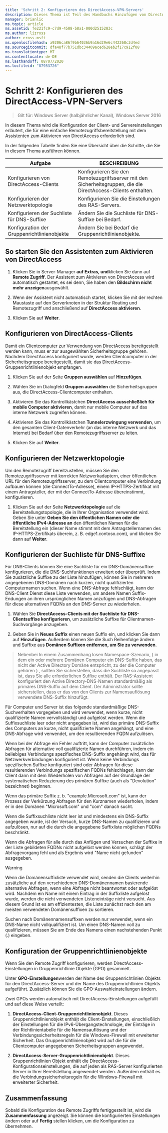 ```yaml
---
title: 'Schritt 2: Konfigurieren des DirectAccess-VPN-Servers'
description: Dieses Thema ist Teil des Handbuchs Hinzufügen von DirectAccess zu einer vorhandenen Remote Zugriffs Bereitstellung (VPN) für Windows Server 2016.
manager: brianlic
ms.topic: article
ms.assetid: fe221fc9-c7d9-4508-b8a1-000d2515283c
ms.author: lizross
author: eross-msft
ms.openlocfilehash: a9206ca86f9b64036b9a16d29e6c442268c3d4ed
ms.sourcegitcommit: dfa48f77b751dbc34409aced628eb2f17c912f08
ms.translationtype: MT
ms.contentlocale: de-DE
ms.lasthandoff: 08/07/2020
ms.locfileid: "87953726"
---
```

#  <a name="step-2-configure-the-directaccess-vpn-server"></a>Schritt 2: Konfigurieren des DirectAccess-VPN-Servers

>Gilt für: Windows Server (halbjährlicher Kanal), Windows Server 2016

In diesem Thema wird die Konfiguration der Client- und Servereinstellungen erläutert, die für eine einfache Remotezugriffsbereitstellung mit dem Assistenten zum Aktivieren von DirectAccess erforderlich sind.

In der folgenden Tabelle finden Sie eine Übersicht über die Schritte, die Sie in diesem Thema ausführen können.

|Aufgabe       |BESCHREIBUNG|
|-----------|-----------|
|Konfigurieren von DirectAccess-Clients|Konfigurieren Sie den Remotezugriffsserver mit den Sicherheitsgruppen, die die DirectAccess-Clients enthalten.|
|Konfigurieren der Netzwerktopologie|Konfigurieren Sie die Einstellungen des RAS-Servers.|
|Konfigurieren der Suchliste für DNS-Suffixe|Ändern Sie die Suchliste für DNS-Suffixe bei Bedarf.|
|Konfiguration der Gruppenrichtlinienobjekte|Ändern Sie bei Bedarf die Gruppenrichtlinienobjekte.|

## <a name="to-start-the-enable-directacces-wizard"></a>So starten Sie den Assistenten zum Aktivieren von DirectAccess

1. Klicken Sie in Server-Manager **auf Extras, und**klicken Sie dann auf **Remote Zugriff**. Der Assistent zum Aktivieren von DirectAccess wird automatisch gestartet, es sei denn, Sie haben den **Bildschirm nicht mehr anzeigen**ausgewählt.

2. Wenn der Assistent nicht automatisch startet, klicken Sie mit der rechten Maustaste auf den Serverknoten in der Struktur Routing und Remotezugriff und anschließend auf **DirectAccess aktivieren**.

3. Klicken Sie auf **Weiter**.

## <a name="configure-directaccess-clients"></a>Konfigurieren von DirectAccess-Clients

Damit ein Clientcomputer zur Verwendung von DirectAccess bereitgestellt werden kann, muss er zur ausgewählten Sicherheitsgruppe gehören. Nachdem DirectAccess konfiguriert wurde, werden Clientcomputer in der Sicherheitsgruppe bereitgestellt, damit sie das DirectAccess-Gruppenrichtlinienobjekt empfangen.

1. Klicken Sie auf der Seite **Gruppen auswählen** auf **Hinzufügen**.

2. Wählen Sie im Dialogfeld **Gruppen auswählen** die Sicherheitsgruppen aus, die DirectAccess-Clientcomputer enthalten.

3. Aktivieren Sie das Kontrollkästchen **DirectAccess ausschließlich für mobile Computer aktivieren**, damit nur mobile Computer auf das interne Netzwerk zugreifen können.

4. Aktivieren Sie das Kontrollkästchen **Tunnelerzwingung verwenden**, um den gesamten Client-Datenverkehr (an das interne Netzwerk und das Internet) bei Bedarf über den Remotezugriffsserver zu leiten.

5. Klicken Sie auf **Weiter**.

## <a name="configure-the-network-topology"></a>Konfigurieren der Netzwerktopologie

Um den Remotezugriff bereitzustellen, müssen Sie den Remotezugriffsserver mit korrekten Netzwerkadaptern, einer öffentlichen URL für den Remotezugriffsserver, zu dem Clientcomputer eine Verbindung aufbauen können (die ConnectTo-Adresse), einem IP-HTTPS-Zertifikat mit einem Antragsteller, der mit der ConnectTo-Adresse übereinstimmt, konfigurieren.

1. Klicken Sie auf der Seite **Netzwerktopologie** auf die Bereitstellungstopologie, die in Ihrer Organisation verwendet wird. Geben Sie unter **Geben Sie den öffentlichen Namen oder die öffentliche IPv4-Adresse an** den öffentlichen Namen für die Bereitstellung ein (dieser Name stimmt mit dem Antragstellernamen des IP-HTTPS-Zertifikats überein, z. B. edge1.contoso.com), und klicken Sie dann auf **Weiter**.

## <a name="configure-the-dns-suffix-search-list"></a>Konfigurieren der Suchliste für DNS-Suffixe

Für DNS-Clients können Sie eine Suchliste für ein DNS-Domänensuffixe konfigurieren, die die DNS-Suchfunktionen erweitert oder überprüft. Indem Sie zusätzliche Suffixe zu der Liste hinzufügen, können Sie in mehreren angegebenen DNS-Domänen nach kurzen, nicht qualifizierten Computernamen suchen. Wenn eine DNS-Abfrage fehlschlägt, kann der DNS-Client Dienst diese Liste verwenden, um andere Namen Suffix-Endungen an ihren ursprünglichen Namen anzufügen und DNS-Abfragen für diese alternativen FQDNs an den DNS-Server zu wiederholen.

1. Wählen Sie **DirectAccess-Clients mit der Suchliste für DNS-Clientsuffixe konfigurieren**, um zusätzliche Suffixe für Clientnamen-Suchvorgänge anzugeben.

2. Geben Sie in **Neues Suffix** einen neuen Suffix ein, und klicken Sie dann auf **Hinzufügen**. Außerdem können Sie die Such Reihenfolge ändern und Suffixe aus **Domänen Suffixen entfernen, um Sie zu verwenden**.

>Nebenbei In einem Zusammenhang losen Namespace-Szenario, \( in dem ein oder mehrere Domänen Computer ein DNS-Suffix haben, das nicht der Active Directory Domäne entspricht, zu der die Computer gehören \) , sollten Sie sicherstellen, dass die Suchliste so angepasst ist, dass Sie alle erforderlichen Suffixe enthält. Der RAS-Assistent konfiguriert den Active Directory-DNS-Namen standardmäßig als primäres DNS-Suffix auf dem Client. Der Administrator sollte sicherstellen, dass er das von den Clients zur Namensauflösung verwendete DNS-Suffix hinzufügt.

Für Computer und Server ist das folgende standardmäßige DNS-Suchverhalten vorgegeben und wird verwendet, wenn kurze, nicht qualifizierte Namen vervollständigt und aufgelöst werden. Wenn die Suffixsuchliste leer oder nicht angegeben ist, wird das primäre DNS-Suffix des Computers an kurze, nicht qualifizierte Namen angehängt, und eine DNS-Abfrage wird verwendet, um den resultierenden FQDN aufzulösen.

Wenn bei der Abfrage ein Fehler auftritt, kann der Computer zusätzliche Abfragen für alternative voll qualifizierte Namen durchführen, indem ein beliebiges Verbindungs spezifisches DNS-Suffix angehängt wird, das für Netzwerkverbindungen konfiguriert ist. Wenn keine Verbindungs spezifischen Suffixe konfiguriert sind oder Abfragen für diese resultierenden Verbindungs spezifischen FQDNs fehlschlagen, kann der Client dann mit dem Wiederholen von Abfragen auf der Grundlage der systematischen Reduzierung des primären Suffixe (auch als "Devolution" bezeichnet) beginnen.

Wenn das primäre Suffix z. b. "example.Microsoft.com" ist, kann der Prozess der Verkürzung Abfragen für den Kurznamen wiederholen, indem er in den Domänen "Microsoft.com" und "com" danach sucht.

Wenn die Suffixsuchliste nicht leer ist und mindestens ein DNS-Suffix angegeben wurde, ist der Versuch, kurze DNS-Namen zu qualifizieren und aufzulösen, nur auf die durch die angegebene Suffixliste möglichen FQDNs beschränkt.

Wenn die Abfragen für alle durch das Anfügen und Versuchen der Suffixe in der Liste gebildeten FQDNs nicht aufgelöst werden können, schlägt der Abfragevorgang fehl und als Ergebnis wird "Name nicht gefunden" ausgegeben.

> [!WARNING]
> Wenn die Domänensuffixliste verwendet wird, senden die Clients weiterhin zusätzliche auf den verschiedenen DNS-Domänennamen basierende alternative Abfragen, wenn eine Abfrage nicht beantwortet oder aufgelöst wird. Nachdem ein Name mit einem Eintrag in der Suffixliste aufgelöst wurde, werden die nicht verwendeten Listeneinträge nicht versucht. Aus diesem Grund ist es am effizientesten, die Liste zunächst nach den am meisten verwendeten Domänensuffixen zu sortieren.
>
> Suchen nach Domänennamensuffixen werden nur verwendet, wenn ein DNS-Name nicht vollqualifiziert ist. Um einen DNS-Namen voll zu qualifizieren, müssen Sie am Ende des Namens einen nachstehenden Punkt (.) eingeben.

## <a name="gpo-configuration"></a>Konfiguration der Gruppenrichtlinienobjekte

Wenn Sie den Remote Zugriff konfigurieren, werden DirectAccess-Einstellungen in Gruppenrichtlinie Objekte (GPO) gesammelt.

Unter **GPO-Einstellungen**werden der Name des Gruppenrichtlinien Objekts für den DirectAccess-Server und der Name des Gruppenrichtlinien Objekts aufgeführt. Zusätzlich können Sie die GPO-Auswahleinstellungen ändern.

Zwei GPOs werden automatisch mit DirectAccess-Einstellungen aufgefüllt und auf diese Weise verteilt:

1. **DirectAccess-Client-Gruppenrichtlinienobjekt**. Dieses Gruppenrichtlinienobjekt enthält die Client-Einstellungen, einschließlich der Einstellungen für die IPv6-Übergangstechnologie, der Einträge in der Richtlinientabelle für die Namensauflösung und der Verbindungssicherheitsregeln für die Windows-Firewall mit erweiterter Sicherheit. Das Gruppenrichtlinienobjekt wird auf die für die Clientcomputer angegebenen Sicherheitsgruppen angewendet.

2. **DirectAccess-Server-Gruppenrichtlinienobjekt**. Dieses Gruppenrichtlinien Objekt enthält die DirectAccess-Konfigurationseinstellungen, die auf jeden als RAS-Server konfigurierten Server in Ihrer Bereitstellung angewendet werden. Außerdem enthält es die Verbindungssicherheitsregeln für die Windows-Firewall mit erweiterter Sicherheit.

## <a name="summary"></a>Zusammenfassung

Sobald die Konfiguration des Remote Zugriffs fertiggestellt ist, wird die **Zusammenfassung** angezeigt. Sie können die konfigurierten Einstellungen ändern oder auf **Fertig** stellen klicken, um die Konfiguration zu übernehmen.
